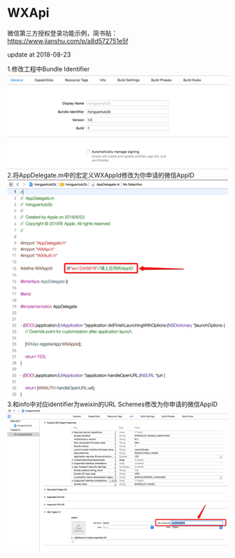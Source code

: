 # WXApi
微信第三方授权登录功能示例，简书贴：https://www.jianshu.com/p/a8d572751e5f

update at 2018-08-23

1.修改工程中Bundle Identifier
  ![Image text](https://github.com/Geniune/WXApi/blob/master/pic/setting3.png)
2.将AppDelegate.m中的宏定义WXAppId修改为你申请的微信AppID
  ![Image text](https://github.com/Geniune/WXApi/blob/master/pic/setting1.png)
3.和info中对应identifier为weixin的URL Schemes修改为你申请的微信AppID
  ![Image text](https://github.com/Geniune/WXApi/blob/master/pic/setting2.png)
